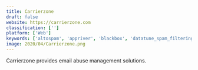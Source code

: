 ```yaml
---
title: Carrierzone
draft: false 
website: https://carrierzone.com
classification: ['']
platform: ['Web']
keywords: ['altospam', 'appriver', 'blackbox', 'datatune_spam_filtering', 'glockapps', 'junk_email_filter', 'korumail_cloud', 'kundenserver', 'magicspam', 'mailroute', 'parla', 'restoremail_archiving', 'roaring_penguin_canit', 'spamexperts', 'spamhero', 'spamowl', 'topsec_blockmail', 'zerospam']
image: 2020/04/Carrierzone.png
---
```

Carrierzone provides email abuse management solutions.
